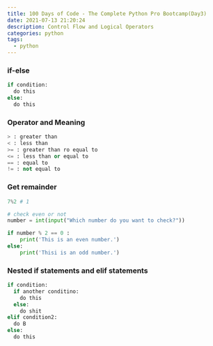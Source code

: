 ```yaml
---
title: 100 Days of Code - The Complete Python Pro Bootcamp(Day3)
date: 2021-07-13 21:20:24
description: Control Flow and Logical Operators
categories: python
tags:
  - python
---
```


### if-else

``` python
if condition:
  do this
else:
  do this
```

### Operator and Meaning
``` python 
> : greater than
< : less than
>= : greater than ro equal to
<= : less than or equal to
== : equal to
!= : not equal to
```

### Get remainder 
```python
7%2 # 1

# check even or not 
number = int(input("Which number do you want to check?"))

if number % 2 == 0 :
    print('This is an even number.')
else:
    print('Thisi is an odd number.')
```

### Nested if statements and elif statements

``` python
if condition:
  if another conditino:
    do this
  else: 
    do shit
elif condition2:
  do B
else:
  do this

``` 
